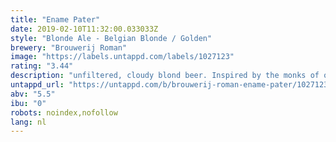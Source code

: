 ```yaml
---
title: "Ename Pater"
date: 2019-02-10T11:32:00.033033Z
style: "Blonde Ale - Belgian Blonde / Golden"
brewery: "Brouwerij Roman"
image: "https://labels.untappd.com/labels/1027123"
rating: "3.44"
description: "unfiltered, cloudy blond beer. Inspired by the monks of old. They used to brew beer for their own consumption, but as aware of their obligations, they created a version with less alcohol but a lot of taste. "
untappd_url: "https://untappd.com/b/brouwerij-roman-ename-pater/1027123"
abv: "5.5"
ibu: "0"
robots: noindex,nofollow
lang: nl
---
```

